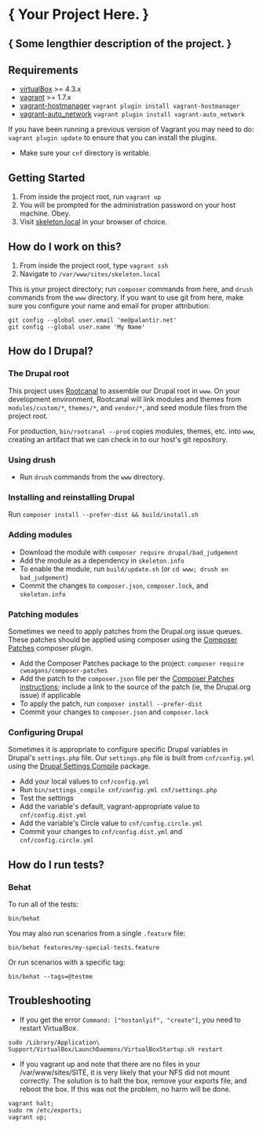 # { Your Project Here. }
## { Some lengthier description of the project. }

## Requirements

* [virtualBox](https://www.virtualbox.org/wiki/Downloads) >= 4.3.x
* [vagrant](http://downloads.vagrantup.com/) >= 1.7.x
* [vagrant-hostmanager](https://github.com/smdahlen/vagrant-hostmanager) `vagrant plugin install vagrant-hostmanager`
* [vagrant-auto_network](https://github.com/oscar-stack/vagrant-auto_network) `vagrant plugin install vagrant-auto_network`

If you have been running a previous version of Vagrant you may need to do: `vagrant plugin update` to ensure that you can install the plugins.

* Make sure your `cnf` directory is writable.

## Getting Started

1. From inside the project root, run `vagrant up`
2. You will be prompted for the administration password on your host machine. Obey.
3. Visit [skeleton.local](http://skeleton.local) in your browser of choice.

## How do I work on this?

1. From inside the project root, type `vagrant ssh`
2. Navigate to `/var/www/sites/skeleton.local`

This is your project directory; run `composer` commands from here, and `drush` commands from the `www` directory. If you want to use git from here, make sure you configure your name and email for proper attribution:

```
git config --global user.email 'me@palantir.net'
git config --global user.name 'My Name'
```

## How do I Drupal?

### The Drupal root

This project uses [Rootcanal](https://github.com/craychee/rootcanal) to assemble our Drupal root in `www`. On your development environment, Rootcanal will link modules and themes from `modules/custom/*`, `themes/*`, and `vendor/*`, and seed module files from the project root.

For production, `bin/rootcanal --prod` copies modules, themes, etc. into `www`, creating an artifact that we can check in to our host's git repository.

### Using drush

* Run `drush` commands from the `www` directory.

### Installing and reinstalling Drupal

Run `composer install --prefer-dist && build/install.sh`

### Adding modules

* Download the module with `composer require drupal/bad_judgement`
* Add the module as a dependency in `skeleton.info`
* To enable the module, run `build/update.sh` (or `cd www; drush en bad_judgement`)
* Commit the changes to `composer.json`, `composer.lock`, and `skeleton.info`

### Patching modules

Sometimes we need to apply patches from the Drupal.org issue queues. These patches should be applied using composer using the [Composer Patches](https://github.com/cweagans/composer-patches) composer plugin.

* Add the Composer Patches package to the project: `composer require cweagans/composer-patches`
* Add the patch to the `composer.json` file per the [Composer Patches instructions](https://github.com/cweagans/composer-patches); include a link to the source of the patch (ie, the Drupal.org issue) if applicable
* To apply the patch, run `composer install --prefer-dist`
* Commit your changes to `composer.json` and `composer.lock`

### Configuring Drupal

Sometimes it is appropriate to configure specific Drupal variables in Drupal's `settings.php` file. Our `settings.php` file is built from `cnf/config.yml` using the [Drupal Settings Compile](https://github.com/winmillwill/settings_compile) package.

* Add your local values to `cnf/config.yml`
* Run `bin/settings_compile cnf/config.yml cnf/settings.php`
* Test the settings
* Add the variable's default, vagrant-appropriate value to `cnf/config.dist.yml`
* Add the variable's Circle value to `cnf/config.circle.yml`
* Commit your changes to `cnf/config.dist.yml` and `cnf/config.circle.yml`

## How do I run tests?

### Behat

To run all of the tests:

```
bin/behat
```

You may also run scenarios from a single `.feature` file:

```
bin/behat features/my-special-tests.feature
```

Or run scenarios with a specific tag:

```
bin/behat --tags=@testme
```

## Troubleshooting

* If you get the error `Command: ["hostonlyif", "create"]`, you need to restart VirtualBox.

```
sudo /Library/Application\ Support/VirtualBox/LaunchDaemons/VirtualBoxStartup.sh restart
```

* If you vagrant up and note that there are no files in your /var/www/sites/SITE, it is very likely that your NFS did not mount correctly. The solution is to halt the box, remove your exports file, and reboot the box. If this was not the problem, no harm will be done.

```
vagrant halt;
sudo rm /etc/exports;
vagrant up;
```
